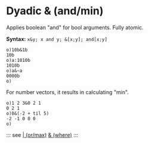 # Dyadic & (and/min)

Applies boolean "and" for bool arguments. Fully atomic.

**Syntax:** ```x&y; x and y; &[x;y]; and[x;y]```

```o
o)10b&1b
10b
o)a:1010b
1010b
o)a&~a
0000b
o)
```

For number vectors, it results in calculating "min".

```o
o)1 2 3&0 2 1
0 2 1
o)0&(-2 + til 5)
-2 -1 0 0 0
o)
```

::: see
[| (or/max)](/verbs/logical/ormax.md)
[& (where)](/verbs/logical/where.md)
:::
